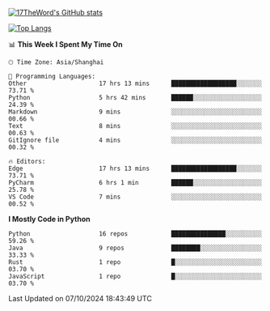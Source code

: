 [![17TheWord's GitHub stats](https://github-readme-stats.vercel.app/api?username=17TheWord&count_private=true&show_icons=true)](https://github.com/anuraghazra/github-readme-stats)

[![Top Langs](https://github-readme-stats.vercel.app/api/top-langs/?username=17TheWord&layout=compact&hide=html)](https://github.com/anuraghazra/github-readme-stats)


<!--START_SECTION:waka-->
📊 **This Week I Spent My Time On** 

```text
🕑︎ Time Zone: Asia/Shanghai

💬 Programming Languages: 
Other                    17 hrs 13 mins      ██████████████████░░░░░░░   73.71 % 
Python                   5 hrs 42 mins       ██████░░░░░░░░░░░░░░░░░░░   24.39 % 
Markdown                 9 mins              ░░░░░░░░░░░░░░░░░░░░░░░░░   00.66 % 
Text                     8 mins              ░░░░░░░░░░░░░░░░░░░░░░░░░   00.63 % 
GitIgnore file           4 mins              ░░░░░░░░░░░░░░░░░░░░░░░░░   00.32 % 

🔥 Editors: 
Edge                     17 hrs 13 mins      ██████████████████░░░░░░░   73.71 % 
PyCharm                  6 hrs 1 min         ██████░░░░░░░░░░░░░░░░░░░   25.78 % 
VS Code                  7 mins              ░░░░░░░░░░░░░░░░░░░░░░░░░   00.52 % 
```

**I Mostly Code in Python** 

```text
Python                   16 repos            ███████████████░░░░░░░░░░   59.26 % 
Java                     9 repos             ████████░░░░░░░░░░░░░░░░░   33.33 % 
Rust                     1 repo              █░░░░░░░░░░░░░░░░░░░░░░░░   03.70 % 
JavaScript               1 repo              █░░░░░░░░░░░░░░░░░░░░░░░░   03.70 % 
```




 Last Updated on 07/10/2024 18:43:49 UTC
<!--END_SECTION:waka-->
